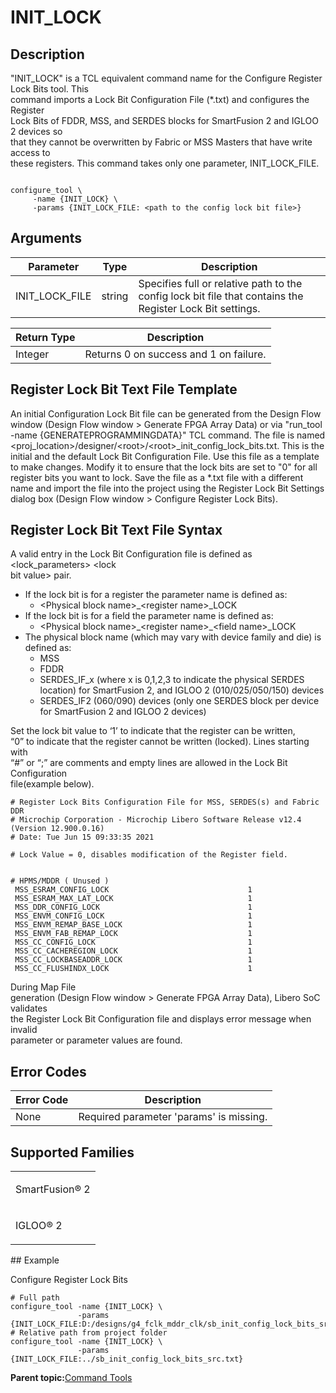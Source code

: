 # INIT\_LOCK

## Description

"INIT\_LOCK" is a TCL equivalent command name for the Configure Register Lock Bits tool. This<br /> command imports a Lock Bit Configuration File \(\*.txt\) and configures the Register<br /> Lock Bits of FDDR, MSS, and SERDES blocks for SmartFusion 2 and IGLOO 2 devices so<br /> that they cannot be overwritten by Fabric or MSS Masters that have write access to<br /> these registers. This command takes only one parameter, INIT\_LOCK\_FILE.

```

configure_tool \
     -name {INIT_LOCK} \
     -params {INIT_LOCK_FILE: <path to the config lock bit file>}
```

## Arguments

|Parameter|Type|Description|
|---------|----|-----------|
|INIT\_LOCK\_FILE|string|Specifies full or relative path to the config lock bit file that contains the Register Lock Bit settings.|

|Return Type|Description|
|-----------|-----------|
|Integer|Returns 0 on success and 1 on failure.|

## Register Lock Bit Text File Template

An initial Configuration Lock Bit file can be generated from the Design Flow window \(Design Flow window &gt; Generate FPGA Array Data\) or via "run\_tool -name \{GENERATEPROGRAMMINGDATA\}" TCL command. The file is named &lt;proj\_location&gt;/designer/&lt;root&gt;/&lt;root&gt;\_init\_config\_lock\_bits.txt. This is the initial and the default Lock Bit Configuration File. Use this file as a template to make changes. Modify it to ensure that the lock bits are set to "0" for all register bits you want to lock. Save the file as a \*.txt file with a different name and import the file into the project using the Register Lock Bit Settings dialog box \(Design Flow window &gt; Configure Register Lock Bits\).

## Register Lock Bit Text File Syntax

A valid entry in the Lock Bit Configuration file is defined as &lt;lock\_parameters&gt; &lt;lock<br /> bit value&gt; pair.

-   If the lock bit is for a register the parameter name is defined as:
    -   &lt;Physical block name&gt;\_&lt;register name&gt;\_LOCK
-   If the lock bit is for a field the parameter name is defined as:
    -   &lt;Physical block name&gt;\_&lt;register name&gt;\_&lt;field name&gt;\_LOCK
-   The physical block name \(which may vary with device family and die\) is defined as:
    -   MSS
    -   FDDR
    -   SERDES\_IF\_x \(where x is 0,1,2,3 to indicate the physical SERDES location\) for SmartFusion 2, and IGLOO 2 \(010/025/050/150\) devices
    -   SERDES\_IF2 \(060/090\) devices \(only one SERDES block per device for SmartFusion 2 and IGLOO 2 devices\)

Set the lock bit value to ‘1’ to indicate that the register can be written,<br /> “0” to indicate that the register cannot be written \(locked\). Lines starting with<br /> “\#” or “;” are comments and empty lines are allowed in the Lock Bit Configuration<br /> file\(example below\).<br />

```
# Register Lock Bits Configuration File for MSS, SERDES(s) and Fabric DDR
# Microchip Corporation - Microchip Libero Software Release v12.4 (Version 12.900.0.16)
# Date: Tue Jun 15 09:33:35 2021

# Lock Value = 0, disables modification of the Register field.


# HPMS/MDDR ( Unused )
 MSS_ESRAM_CONFIG_LOCK                               1  
 MSS_ESRAM_MAX_LAT_LOCK                              1  
 MSS_DDR_CONFIG_LOCK                                 1  
 MSS_ENVM_CONFIG_LOCK                                1  
 MSS_ENVM_REMAP_BASE_LOCK                            1  
 MSS_ENVM_FAB_REMAP_LOCK                             1  
 MSS_CC_CONFIG_LOCK                                  1  
 MSS_CC_CACHEREGION_LOCK                             1  
 MSS_CC_LOCKBASEADDR_LOCK                            1  
 MSS_CC_FLUSHINDX_LOCK                               1 
```

During Map File<br /> generation \(Design Flow window &gt; Generate FPGA Array Data\), Libero SoC validates<br /> the Register Lock Bit Configuration file and displays error message when invalid<br /> parameter or parameter values are found.

## Error Codes

|Error Code|Description|
|----------|-----------|
|None|Required parameter 'params' is missing.|

## Supported Families

<table id="GUID-3AF024F0-0217-45D6-B572-FE4283CB4DAD"><tbody><tr><td>

SmartFusion® 2

</td></tr><tr><td>

IGLOO® 2

</td></tr></tbody>
</table>## Example

Configure Register Lock Bits

```
# Full path
configure_tool -name {INIT_LOCK} \
               -params {INIT_LOCK_FILE:D:/designs/g4_fclk_mddr_clk/sb_init_config_lock_bits_src.txt}
# Relative path from project folder
configure_tool -name {INIT_LOCK} \
               -params {INIT_LOCK_FILE:../sb_init_config_lock_bits_src.txt}
```

**Parent topic:**[Command Tools](GUID-57EC11A5-2069-4086-ADFB-D63113B3E275.md)

